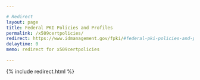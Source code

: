 ```yaml
---

# Redirect
layout: page
title: Federal PKI Policies and Profiles
permalink: /x509certpolicies/
redirect: https://www.idmanagement.gov/fpki/#federal-pki-policies-and-profiles
delaytime: 0
memo: redirect for x509certpolicies

---
```


{% include redirect.html %}
